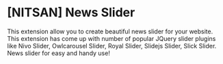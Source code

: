 # [NITSAN]  News Slider

This extension allow you to create beautiful news slider for your website. This extension has come up with number of popular JQuery slider plugins like Nivo Slider, Owlcarousel Slider, Royal Slider, Slidejs Slider, Slick Slider.
News slider for easy and handy use!